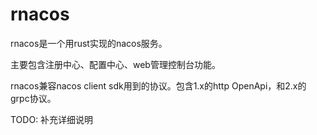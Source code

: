 
# rnacos

rnacos是一个用rust实现的nacos服务。

主要包含注册中心、配置中心、web管理控制台功能。

rnacos兼容nacos client sdk用到的协议。包含1.x的http OpenApi，和2.x的grpc协议。

TODO:  补充详细说明

